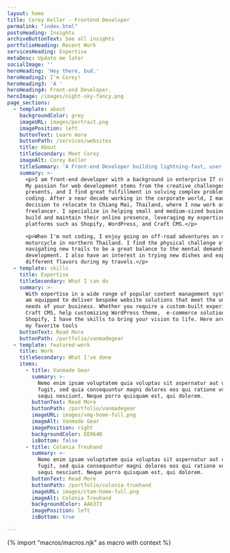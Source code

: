 ```yaml
---
layout: home
title: Corey Keller - Frontend Developer
permalink: "index.html"
postsHeading: Insights
archiveButtonText: See all insights
portfolioHeading: Recent Work
servicesHeading: Expertise
metaDesc: Update me later
socialImage: ''
heroHeading: 'Hey there, bud.'
heroHeading2: I'm Corey!
heroHeading3: 'A '
heroHeading4: Front-end Developer.
heroImage: /images/night-sky-fancy.png
page_sections:
  - template: about
    backgroundColor: grey
    imageURL: images/portrait.png
    imagePosition: left
    buttonText: Learn more
    buttonPath: /services/websites
    title: About
    titleSecondary: Meet Corey
    imageAlt: Corey Keller
    titleSummary: 'A Front-end Developer building lightning-fast, user-friendly websites.'
    summary: >-
      <p>I am front-end developer with a background in enterprise IT consulting.
      My passion for web development stems from the creative challenges it
      presents, and I find great fulfillment in solving complex problems through
      coding. After a near decade working in the corporate world, I made the
      decision to relocate to Chiang Mai, Thailand, where I now work as a
      freelancer. I specialize in helping small and medium-sized businesses
      build and maintain their online presence, leveraging my expertise in
      platforms such as Shopify, WordPress, and Craft CMS.</p>

      <p>When I'm not coding, I enjoy going on off-road adventures on my
      motorcycle in northern Thailand. I find the physical challenge of
      navigating new trails to be a great balance to the mental demands of web
      development. I also have an interest in trying new dishes and exploring
      different flavors during my travels.</p>
  - template: skills
    title: Expertise
    titleSecondary: What I can do
    summary: >-
      With expertise in a wide range of popular content management systems,  I
      am equipped to deliver bespoke website solutions that meet the unique
      needs of your business. Whether you require a custom-built experience with
      Craft CMS, help customizing WordPress theme,  e-commerce solution on
      Shopify, I have the skills to bring your vision to life. Here are a few on
      my favorite tools
    buttonText: Read More
    buttonPath: /portfolio/vanmadegear
  - template: featured-work
    title: Work
    titleSecondary: What I've done
    items:
      - title: Vanmade Gear
        summary: >-
          Nemo enim ipsam voluptatem quia voluptas sit aspernatur aut odit aut
          fugit, sed quia consequuntur magni dolores eos qui ratione voluptatem
          sequi nesciunt. Neque porro quisquam est, qui dolorem.
        buttonText: Read More
        buttonPath: /portfolio/vanmadegear
        imageURL: images/vmg-home-full.png
        imageAlt: Vanmade Gear
        imagePosition: right
        backgroundColor: EE964B
        isBottom: false
      - title: Colonia Treuhand
        summary: >-
          Nemo enim ipsam voluptatem quia voluptas sit aspernatur aut odit aut
          fugit, sed quia consequuntur magni dolores eos qui ratione voluptatem
          sequi nesciunt. Neque porro quisquam est, qui dolorem.
        buttonText: Read More
        buttonPath: /portfolio/colonia-truehand
        imageURL: images/ctam-home-full.png
        imageAlt: Colonia Treuhand
        backgroundColor: AA6373
        imagePosition: left
        isBottom: true

---
```


<!-- do not delete -->
{% import "macros/macros.njk" as macro with context %}
<!-- do not delete -->
